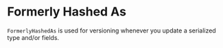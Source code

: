 # Formerly Hashed As

`FormerlyHashedAs` is used for versioning whenever you update a serialized type and/or fields.